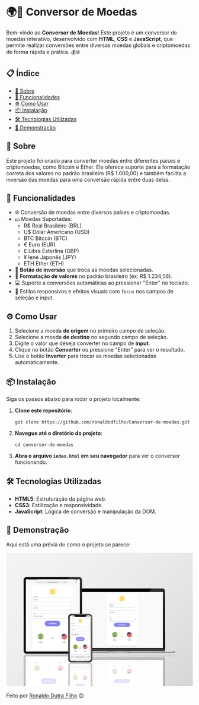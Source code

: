   <h1>🌍💱 Conversor de Moedas</h1>
  <p>Bem-vindo ao <strong>Conversor de Moedas</strong>! Este projeto é um conversor de moedas interativo, desenvolvido com <strong>HTML</strong>, <strong>CSS</strong> e <strong>JavaScript</strong>, que permite realizar conversões entre diversas moedas globais e criptomoedas de forma rápida e prática. 💰🌐</p>
    <h2>📋 Índice</h2>
      <ul>
        <li><a href="#sobre">📜 Sobre</a></li>
        <li><a href="#funcionalidades">🚀 Funcionalidades</a></li>
        <li><a href="#como-usar">⚙️ Como Usar</a></li>
        <li><a href="#instalacao">📦 Instalação</a></li>
        <li><a href="#tecnologias">🛠️ Tecnologias Utilizadas</a></li>
        <li><a href="#demonstracao">📸 Demonstração</a></li>
    </ul>
      <h2 id="sobre">📜 Sobre</h2>
    <p>Este projeto foi criado para converter moedas entre diferentes países e criptomoedas, como Bitcoin e Ether. Ele oferece suporte para a formatação correta dos valores no padrão brasileiro (R$ 1.000,00) e também facilita a inversão das moedas para uma conversão rápida entre duas delas.</p>
      <h2 id="funcionalidades">🚀 Funcionalidades</h2>
    <ul>
        <li>🌐 Conversão de moedas entre diversos países e criptomoedas.</li>
        <li>💵 Moedas Suportadas:
            <ul>
                <li>R$ Real Brasileiro (BRL)</li>
                <li>U$ Dólar Americano (USD)</li>
                <li>BTC Bitcoin (BTC)</li>
                <li>€ Euro (EUR)</li>
                <li>£ Libra Esterlina (GBP)</li>
                <li>¥ Iene Japonês (JPY)</li>
                <li>ETH Ether (ETH)</li>
            </ul>
        </li>
        <li>🔄 <strong>Botão de inversão</strong> que troca as moedas selecionadas.</li>
        <li>📏 <strong>Formatação de valores</strong> no padrão brasileiro (ex: R$ 1.234,56).</li>
        <li>💻 Suporte a conversões automáticas ao pressionar "Enter" no teclado.</li>
        <li>🎨 Estilos responsivos e efeitos visuais com <code>focus</code> nos campos de seleção e input.</li>
    </ul>
     <h2 id="como-usar">⚙️ Como Usar</h2>
    <ol>
        <li>Selecione a moeda <strong>de origem</strong> no primeiro campo de seleção.</li>
        <li>Selecione a moeda <strong>de destino</strong> no segundo campo de seleção.</li>
        <li>Digite o valor que deseja converter no campo de <strong>input</strong>.</li>
        <li>Clique no botão <strong>Converter</strong> ou pressione "Enter" para ver o resultado.</li>
        <li>Use o botão <strong>Inverter</strong> para trocar as moedas selecionadas automaticamente.</li>
    </ol>
     <h2 id="instalacao">📦 Instalação</h2>
    <p>Siga os passos abaixo para rodar o projeto localmente:</p>
    <ol>
        <li><strong>Clone este repositório</strong>:</li>
        <pre><code>git clone https://github.com/ronaldodfilho/Conversor-de-moedas.git</code></pre>
        <li><strong>Navegue até o diretório do projeto</strong>:</li>
        <pre><code>cd conversor-de-moedas</code></pre>
        <li><strong>Abra o arquivo <code>index.html</code> em seu navegador</strong> para ver o conversor funcionando.</li>
    </ol>
      <h2 id="tecnologias">🛠️ Tecnologias Utilizadas</h2>
    <ul>
        <li><strong>HTML5</strong>: Estruturação da página web.</li>
        <li><strong>CSS3</strong>: Estilização e responsividade.</li>
        <li><strong>JavaScript</strong>: Lógica de conversão e manipulação da DOM.</li>
    </ul>
    <h2 id="demonstracao">📸 Demonstração</h2>
    <p>Aqui está uma prévia de como o projeto se parece:</p>
    <img src="https://github.com/ronaldodfilho/Conversor-de-moedas/blob/main/assets/conversor-preview.png?raw=true">
<p>Feito por <a href="https://github.com/ronaldodfilho">Ronaldo Dutra Filho</a> 😊</p>
    
    

